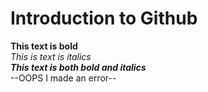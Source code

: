 # Introduction to Github
**This text is bold**\
*This is text is italics*\
***This text is both bold and italics***\
--OOPS I made an error--



















